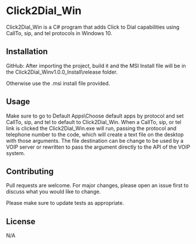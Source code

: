 ﻿# Click2Dial_Win

Click2Dial_Win is a C# program that adds Click to Dial capabilities using CallTo, sip, and tel protocols in Windows 10.

## Installation
GitHub:
After importing the project, build it and the MSI Install file will be in the Click2Dial_Winv1.0.0_Install\release folder.

Otherwise use the .msi install file provided.

## Usage
Make sure to go to Default Apps\Choose default apps by protocol and set CallTo, sip, and tel to default to Click2Dial_Win.
When a CallTo, sip, or tel link is clicked the Click2Dial_Win.exe will run, passing the protocol and telephone number to the code, which will create a text file on the desktop with those arguments. 
The file destination can be change to be used by a VOIP server or rewritten to pass the argument directly to the API of the VOIP system.

## Contributing
Pull requests are welcome. For major changes, please open an issue first to discuss what you would like to change.

Please make sure to update tests as appropriate.

## License
N/A